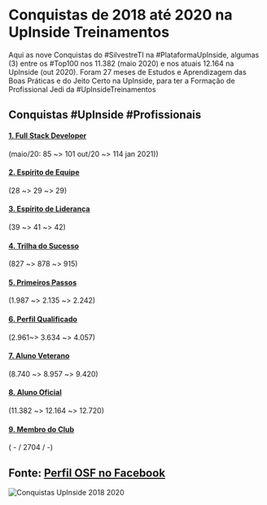 # Conquistas de 2018 até 2020 na UpInside Treinamentos 

Aqui as nove Conquistas do #SilvestreTI na #PlataformaUpInside, algumas (3) entre os #Top100 nos 11.382 (maio 2020) e nos atuais 12.164 na UpInside (out 2020). Foram 27 meses de Estudos e Aprendizagem das Boas Práticas e do Jeito Certo na UpInside, para ter a Formação de Profissional Jedi da #UpInsideTreinamentos

## Conquistas #UpInside #Profissionais 

#### [1. Full Stack Developer](https://www.upinside.com.br/conquistas/46823) 
(maio/20: 85 ~> 101 out/20 ~> 114 jan 2021)) 

#### [2. Espírito de Equipe](https://www.upinside.com.br/conquistas/46829)
(28 ~> 29 ~> 29) 

#### [3. Espírito de Liderança](https://www.upinside.com.br/conquistas/46563)
(39 ~> 41 ~> 42) 

#### [4. Trilha do Sucesso](https://www.upinside.com.br/conquistas/46500)
(827 ~> 878 ~> 915) 

#### [5. Primeiros Passos](https://www.upinside.com.br/conquistas/41415)
(1.987 ~> 2.135 ~> 2.242) 

#### [6. Perfil Qualificado](https://www.upinside.com.br/conquistas/46312)
(2.961~> 3.634 ~> 4.057) 

#### [7. Aluno Veterano](https://www.upinside.com.br/conquistas/39670)
(8.740 ~> 8.957 ~> 9.420) 

#### [8. Aluno Oficial](https://www.upinside.com.br/conquistas/34011)
(11.382 ~> 12.164 ~> 12.720) 

#### [9. Membro do Club](https://www.upinside.com.br/conquistas/50339)
( - / 2704 / -)  

## Fonte: [Perfil OSF no Facebook](https://www.facebook.com/100013735389810/posts/972980549836449/)

![Conquistas UpInside 2018 2020](https://user-images.githubusercontent.com/76437195/103810172-2b006d80-5031-11eb-9ef1-e9c4e1f2dddd.jpg)


